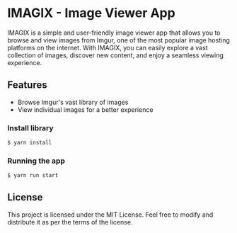 # IMAGIX - Image Viewer App

IMAGIX is a simple and user-friendly image viewer app that allows you to browse and view images from Imgur, one of the most popular image hosting platforms on the internet. With IMAGIX, you can easily explore a vast collection of images, discover new content, and enjoy a seamless viewing experience.

## Features

- Browse Imgur's vast library of images
- View individual images for a better experience

### Install library
```bash
$ yarn install
```

 ### Running the app
```bash
$ yarn run start
```

## License
This project is licensed under the MIT License. Feel free to modify and distribute it as per the terms of the license.